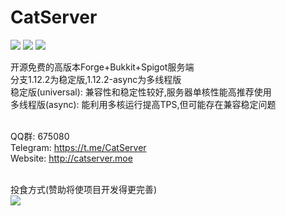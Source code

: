 # CatServer
![](https://img.shields.io/badge/Minecraft-1.12.2-brightgreen.svg?colorB=469C00)
![](https://img.shields.io/badge/Forge-14.23.5.2847-brightgreen.svg?colorB=469C00)
![](https://img.shields.io/badge/Spigot-1.12.2%20latest-brightgreen.svg?colorB=469C00)

开源免费的高版本Forge+Bukkit+Spigot服务端<br>
分支1.12.2为稳定版,1.12.2-async为多线程版<br>
稳定版(universal): 兼容性和稳定性较好,服务器单核性能高推荐使用<br>
多线程版(async): 能利用多核运行提高TPS,但可能存在兼容稳定问题<br><br>

QQ群: 675080<br>
Telegram: https://t.me/CatServer<br>
Website: http://catserver.moe<br><br>

投食方式(赞助将使项目开发得更完善)<br>
<img src="http://cdn.catserver.moe/Donation.png">
